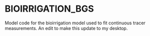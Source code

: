 # BIOIRRIGATION_BGS
Model code for the bioirrigation model used to fit continuous tracer measurements.
An edit to make this update to my desktop.
